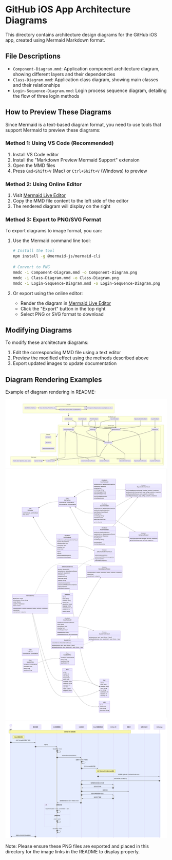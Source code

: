 # GitHub iOS App Architecture Diagrams

This directory contains architecture design diagrams for the GitHub iOS app, created using Mermaid Markdown format.

## File Descriptions

- `Component-Diagram.mmd`: Application component architecture diagram, showing different layers and their dependencies
- `Class-Diagram.mmd`: Application class diagram, showing main classes and their relationships
- `Login-Sequence-Diagram.mmd`: Login process sequence diagram, detailing the flow of three login methods

## How to Preview These Diagrams

Since Mermaid is a text-based diagram format, you need to use tools that support Mermaid to preview these diagrams:

### Method 1: Using VS Code (Recommended)
1. Install VS Code editor
2. Install the "Markdown Preview Mermaid Support" extension
3. Open the MMD files
4. Press `Cmd+Shift+V` (Mac) or `Ctrl+Shift+V` (Windows) to preview

### Method 2: Using Online Editor
1. Visit [Mermaid Live Editor](https://mermaid.live/)
2. Copy the MMD file content to the left side of the editor
3. The rendered diagram will display on the right

### Method 3: Export to PNG/SVG Format
To export diagrams to image format, you can:

1. Use the Mermaid command line tool:
   ```bash
   # Install the tool
   npm install -g @mermaid-js/mermaid-cli
   
   # Convert to PNG
   mmdc -i Component-Diagram.mmd -o Component-Diagram.png
   mmdc -i Class-Diagram.mmd -o Class-Diagram.png
   mmdc -i Login-Sequence-Diagram.mmd -o Login-Sequence-Diagram.png
   ```

2. Or export using the online editor:
   - Render the diagram in [Mermaid Live Editor](https://mermaid.live/)
   - Click the "Export" button in the top right
   - Select PNG or SVG format to download

## Modifying Diagrams

To modify these architecture diagrams:
1. Edit the corresponding MMD file using a text editor
2. Preview the modified effect using the methods described above
3. Export updated images to update documentation

## Diagram Rendering Examples

Example of diagram rendering in README:

![Component Architecture Diagram](Component-Diagram.png)
![Class Diagram](Class-Diagram.png)
![Login Process Sequence Diagram](Login-Sequence-Diagram.png)

Note: Please ensure these PNG files are exported and placed in this directory for the image links in the README to display properly. 
